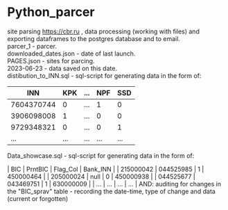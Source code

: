 # Python_parcer
site parsing https://cbr.ru , data processing (working with files) and exporting dataframes to the postgres database and to email.  
parcer_1 - parcer.  
downloaded_dates.json - date of last launch.  
PAGES.json - sites for parcing.  
2023-06-23 - data saved on this date.  
distibution_to_INN.sql - sql-script for generating data in the form of:  

| INN | KPK | ... | NPF | SSD |  
| --- | --- | --- | --- | --- |
| 7604370744 | 0 | ... | 1 | 0 |
| 3906098008 | 1 | ... | 0 | 0 |  
| 9729348321 | 0 | ... | 0 | 1 |
| ... | ... | ... | ... | ... |  

  
Data_showcase.sql - sql-script for generating data in the form of:  

| BIC | PrntBIC | Flag_Col | Bank_INN |
| 215000042 | 044525985 | 1 | 450000464 |
| 205000024 | null | 0 | 450000938 |
| 044525677 | 043469751 | 1 | 630000009 | 
| ... | ... | ... | ... |
AND: auditing for changes in the "BIC_sprav" table - recording the date-time, type of change and data (current or forgotten)
